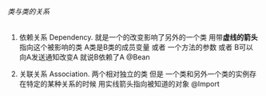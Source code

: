 ###### 类与类的关系
1. 依赖关系 Dependency.
就是一个的改变影响了另外的一个类  用带**虚线的箭头**指向这个被影响的类
A类是B类的成员变量 或者 一个方法的参数  或者 B可以向A发送通知改变A
就说B依赖了A
@Bean
   
2. 关联关系 Association.
两个相对独立的类 但是 一个类和另外一个类的实例存在特定的某种关系的时候 用实线箭头指向被知道的对象
@Import   

